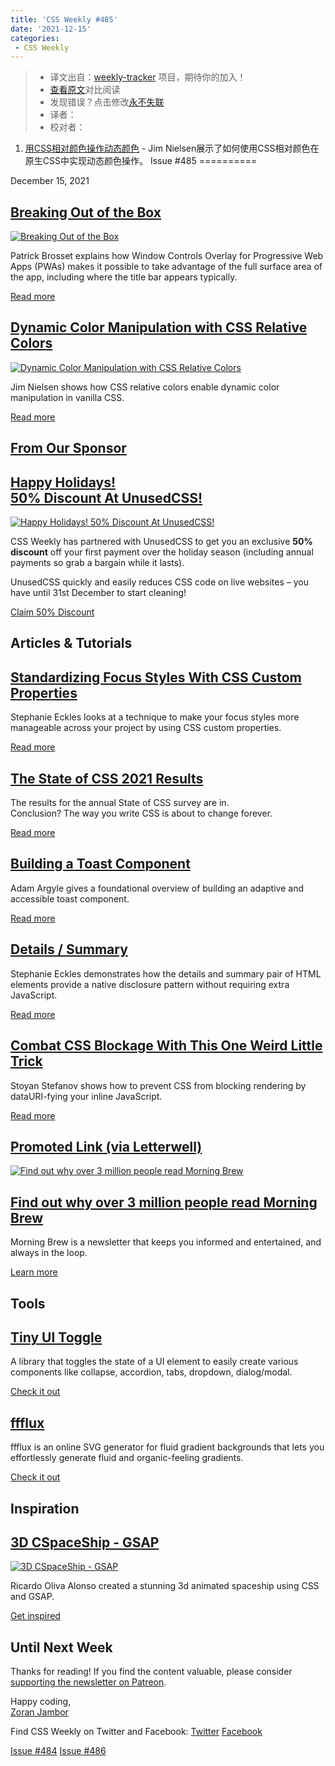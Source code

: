 ```yaml
---
title: 'CSS Weekly #485'
date: '2021-12-15'
categories:
 - CSS Weekly
---
```

> * 译文出自：[weekly-tracker](https://github.com/FEDarling/weekly-tracker) 项目，期待你的加入！
> * [查看原文](https://css-weekly.com/issue-485/)对比阅读
> * 发现错误？点击修改[永不失联](https://github.com/FEDarling/weekly-tracker/blob/main/weeklys/css_weekly/486/css_me_not.md)
> * 译者：
> * 校对者：

1. [用CSS相对颜色操作动态颜色](./Dynamic_Color_Manipulation_with_CSS_Relative_Colors.md) - Jim Nielsen展示了如何使用CSS相对颜色在原生CSS中实现动态颜色操作。
Issue #485
==========

December 15, 2021

[Breaking Out of the Box](https://alistapart.com/article/breaking-out-of-the-box/?utm_source=CSS-Weekly&utm_campaign=Issue-485&utm_medium=web)
----------------------------------------------------------------------------------------------------------------------------------------------

[![Breaking Out of the Box](https://css-weekly.com/wp-content/uploads/2021/12/breaking-out-of-the-box.jpg)](https://alistapart.com/article/breaking-out-of-the-box/?utm_source=CSS-Weekly&utm_campaign=Issue-485&utm_medium=web)

Patrick Brosset explains how Window Controls Overlay for Progressive Web Apps (PWAs) makes it possible to take advantage of the full surface area of the app, including where the title bar appears typically.

[Read more](https://alistapart.com/article/breaking-out-of-the-box/?utm_source=CSS-Weekly&utm_campaign=Issue-485&utm_medium=web)

[Dynamic Color Manipulation with CSS Relative Colors](https://blog.jim-nielsen.com/2021/css-relative-colors/?utm_source=CSS-Weekly&utm_campaign=Issue-485&utm_medium=web)
-------------------------------------------------------------------------------------------------------------------------------------------------------------------------

[![Dynamic Color Manipulation with CSS Relative Colors](https://css-weekly.com/wp-content/uploads/2021/12/dynamic-color-manipulation-with-css-relative-colors.jpg)](https://blog.jim-nielsen.com/2021/css-relative-colors/?utm_source=CSS-Weekly&utm_campaign=Issue-485&utm_medium=web)

Jim Nielsen shows how CSS relative colors enable dynamic color manipulation in vanilla CSS.

[Read more](https://blog.jim-nielsen.com/2021/css-relative-colors/?utm_source=CSS-Weekly&utm_campaign=Issue-485&utm_medium=web)

[From Our Sponsor](https://css-weekly.com/advertise)
----------------------------------------------------

[Happy Holidays!  
50% Discount At UnusedCSS!](https://cssw.io/unused-css)
--------------------------------------------------------------------------

[![Happy Holidays! 50% Discount At UnusedCSS!](https://css-weekly.com/wp-content/uploads/2021/12/unusedcss1.png)](https://cssw.io/unused-css)

CSS Weekly has partnered with UnusedCSS to get you an exclusive **50% discount** off your first payment over the holiday season (including annual payments so grab a bargain while it lasts).

UnusedCSS quickly and easily reduces CSS code on live websites – you have until 31st December to start cleaning!

[Claim 50% Discount](https://cssw.io/unused-css)

Articles & Tutorials
--------------------

[Standardizing Focus Styles With CSS Custom Properties](https://css-tricks.com/standardizing-focus-styles-with-css-custom-properties/?utm_source=CSS-Weekly&utm_campaign=Issue-485&utm_medium=web)
--------------------------------------------------------------------------------------------------------------------------------------------------------------------------------------------------

Stephanie Eckles looks at a technique to make your focus styles more manageable across your project by using CSS custom properties.

[Read more](https://css-tricks.com/standardizing-focus-styles-with-css-custom-properties/?utm_source=CSS-Weekly&utm_campaign=Issue-485&utm_medium=web)

[The State of CSS 2021 Results](https://2021.stateofcss.com/en-US/demographics/?utm_source=CSS-Weekly&utm_campaign=Issue-485&utm_medium=web)
--------------------------------------------------------------------------------------------------------------------------------------------

The results for the annual State of CSS survey are in.  
Conclusion? The way you write CSS is about to change forever.

[Read more](https://2021.stateofcss.com/en-US/demographics/?utm_source=CSS-Weekly&utm_campaign=Issue-485&utm_medium=web)

[Building a Toast Component](https://web.dev/building-a-toast-component/?utm_source=CSS-Weekly&utm_campaign=Issue-485&utm_medium=web)
-------------------------------------------------------------------------------------------------------------------------------------

Adam Argyle gives a foundational overview of building an adaptive and accessible toast component.

[Read more](https://web.dev/building-a-toast-component/?utm_source=CSS-Weekly&utm_campaign=Issue-485&utm_medium=web)

[Details / Summary](https://12daysofweb.dev/2021/details-summary/?utm_source=CSS-Weekly&utm_campaign=Issue-485&utm_medium=web)
------------------------------------------------------------------------------------------------------------------------------

Stephanie Eckles demonstrates how the details and summary pair of HTML elements provide a native disclosure pattern without requiring extra JavaScript.

[Read more](https://12daysofweb.dev/2021/details-summary/?utm_source=CSS-Weekly&utm_campaign=Issue-485&utm_medium=web)

[Combat CSS Blockage With This One Weird Little Trick](https://calendar.perfplanet.com/2021/combat-css-blockage-with-this-one-weird-little-trick/?utm_source=CSS-Weekly&utm_campaign=Issue-485&utm_medium=web)
--------------------------------------------------------------------------------------------------------------------------------------------------------------------------------------------------------------

Stoyan Stefanov shows how to prevent CSS from blocking rendering by dataURI-fying your inline JavaScript.

[Read more](https://calendar.perfplanet.com/2021/combat-css-blockage-with-this-one-weird-little-trick/?utm_source=CSS-Weekly&utm_campaign=Issue-485&utm_medium=web)

[Promoted Link (via Letterwell)](https://letterwell.co/newsletter/css-weekly/)
------------------------------------------------------------------------------

[![Find out why over 3 million people read Morning Brew](https://css-weekly.com/wp-content/uploads/2021/12/morning-brew1.png)](https://cssw.io/morningbrew-newsletter)

[Find out why over 3 million people read Morning Brew](https://cssw.io/morningbrew-newsletter)
----------------------------------------------------------------------------------------------

Morning Brew is a newsletter that keeps you informed and entertained, and always in the loop.

[Learn more](https://cssw.io/morningbrew-newsletter)

Tools
-----

[Tiny UI Toggle](https://github.com/NigelOToole/tiny-ui-toggle?utm_source=CSS-Weekly&utm_campaign=Issue-485&utm_medium=web)
---------------------------------------------------------------------------------------------------------------------------

A library that toggles the state of a UI element to easily create various components like collapse, accordion, tabs, dropdown, dialog/modal.

[Check it out](https://github.com/NigelOToole/tiny-ui-toggle?utm_source=CSS-Weekly&utm_campaign=Issue-485&utm_medium=web)

[ffflux](https://fffuel.co/ffflux/?utm_source=CSS-Weekly&utm_campaign=Issue-485&utm_medium=web)
-----------------------------------------------------------------------------------------------

ffflux is an online SVG generator for fluid gradient backgrounds that lets you effortlessly generate fluid and organic-feeling gradients.

[Check it out](https://fffuel.co/ffflux/?utm_source=CSS-Weekly&utm_campaign=Issue-485&utm_medium=web)

Inspiration
-----------

[3D CSpaceShip - GSAP](https://codepen.io/ricardoolivaalonso/pen/poWbBdK?utm_source=CSS-Weekly&utm_campaign=Issue-485&utm_medium=web)
-------------------------------------------------------------------------------------------------------------------------------------

[![3D CSpaceShip - GSAP](https://css-weekly.com/wp-content/uploads/2021/12/3d-cspaceship-gsap.jpg)](https://codepen.io/ricardoolivaalonso/pen/poWbBdK?utm_source=CSS-Weekly&utm_campaign=Issue-485&utm_medium=web)

Ricardo Oliva Alonso created a stunning 3d animated spaceship using CSS and GSAP.

[Get inspired](https://codepen.io/ricardoolivaalonso/pen/poWbBdK?utm_source=CSS-Weekly&utm_campaign=Issue-485&utm_medium=web)

Until Next Week
---------------

Thanks for reading! If you find the content valuable, please consider [supporting the newsletter on Patreon](https://bit.ly/cssweekly-patreon).

Happy coding,  
[Zoran Jambor](https://twitter.com/ZoranJambor)

Find CSS Weekly on Twitter and Facebook: [Twitter](https://twitter.com/CSSWeekly) [Facebook](https://www.facebook.com/CSSWeekly)

[Issue #484](https://css-weekly.com/issue-484/) [Issue #486](https://css-weekly.com/issue-486/)